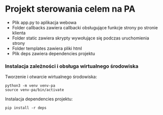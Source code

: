# Projekt sterowania celem na PA

- Plik app.py to aplikacja webowa
- Folder callbacks zawiera callbacki obsługujące funkcje strony po stronie klienta
- Folder static zawiera skrypty wywołujące się podczas uruchomienia strony
- Folder templates zawiera pliki html
- Plik deps zawiera dependencies projektu


### Instalacja zależności i obsługa wirtualnego środowiska
Tworzenie i otwarcie wirtualnego środowiska:

```
python3 -m venv venv-pa
source venv-pa/bin/activate
```
Instalacja dependencies projektu:

```
pip install -r deps
```

